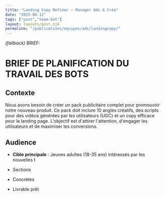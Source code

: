 ```yaml
---
title: "Landing Copy Refiner — Manager Ads & Créa"
date: "2025-08-12"
tags: ["post","team-bot"]
layout: layouts/post.njk
permalink: "/publications/equipes/ads/landingcopy/"
---
```

*(fallback)* BRIEF:
# BRIEF DE PLANIFICATION DU TRAVAIL DES BOTS

## Contexte
Nous avons besoin de créer un pack publicitaire complet pour promouvoir notre nouveau produit. Ce pack doit inclure 10 angles créatifs, des scripts pour des vidéos générées par les utilisateurs (UGC) et un copy efficace pour la landing page. L'objectif est d'attirer l'attention, d'engager les utilisateurs et de maximiser les conversions.

## Audience
- **Cible principale** : Jeunes adultes (18-35 ans) intéressés par les nouvelles t

- Sections
- Concrètes
- Livrable prêt
